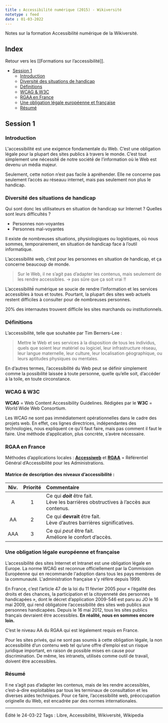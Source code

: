 ```yaml
---
title : Accessibilité numérique (2015) - Wikiversité  
notetype : feed
date : 01-03-2022
---
```


Notes sur la formation Accessibilité numérique de la Wikiversité.

## Index
Retour vers les [[Formations sur l’accessibilité]].
<!-- TOC titleSize:2 tabSpaces:2 depthFrom:1 depthTo:3 withLinks:1 updateOnSave:1 orderedList:0 skip:1 title:0 charForUnorderedList:* -->
* [Session 1](#session-1)
  * [Introduction](#introduction)
  * [Diversité des situations de handicap](#diversité-des-situations-de-handicap)
  * [Définitions](#définitions)
  * [WCAG & W3C](#wcag--w3c)
  * [RGAA en France](#rgaa-en-france)
  * [Une obligation légale européenne et française](#une-obligation-légale-européenne-et-française)
  * [Résumé](#résumé)  
<!-- /TOC -->

## Session 1

### Introduction

L'accessibilité est une exigence fondamentale du Web.
C’est une obligation légale pour la plupart des sites publics à travers le monde.
C’est tout simplement une nécessité́ de notre société́ de l’information où le Web est devenu un média majeur.

Seulement, cette notion n’est pas facile à apréhender. Elle ne concerne pas seulement l’accès au réseauu internet, mais pas seulement non plus le handicap.

### Diversité des situations de handicap

Qui sont donc les utilisateurs en situation de handicap sur Internet ? Quelles sont leurs difficultés ?

- Personnes non-voyantes
- Personnes mal-voyantes

Il existe de nombreuses situations, physiologiques ou logistiques, où nous sommes, temporairement, en situation de handicap face à l’outil informatique.

L’accessibilité web, c’est pour les personnes en situation de handicap, et ça concerne beaucoup de monde.

> Sur le Web, il ne s’agit pas d’adapter les contenus, mais seulement de les rendre accessibles. -> pas sûre que ça soit vrai !!

L’accessibilité́ numérique se soucie de rendre l’information et les services accessibles à tous et toutes. Pourtant, la plupart des sites web actuels restent difficiles à consulter pour de nombreuses personnes.

20% des internautes trouvent difficile les sites marchands ou institutionnels.

### Définitions

L’accessibilité, telle que souhaitée par Tim Berners-Lee :  
> Mettre le Web et ses services à la disposition de tous les individus, quels que soient leur matériel ou logiciel, leur infrastructure réseau, leur langue maternelle, leur culture, leur localisation géographique, ou leurs aptitudes physiques ou mentales.

En d’autres termes, l’accessibilité du Web peut se définir simplement comme la possibilité laissée à toute personne, quelle qu’elle soit, d’accéder à la toile, en toute circonstance.

### WCAG & W3C

**WCAG** = Web Content Accessibility Guidelines.
Rédigées par le **W3C** = World Wide Web Consortium.

Les WCAG ne sont pas immédiatement opérationnelles dans le cadre des projets web. En effet, ces lignes directrices, indépendantes des technologies, nous expliquent ce qu’il faut faire, mais pas comment il faut le faire. Une méthode d’application, plus concrète, s’avère nécessaire.

### RGAA en France
Méthodes d’applications locales : **[Accessiweb](https://accessiweb.org/)** et **[RGAA](https://www.numerique.gouv.fr/publications/rgaa-accessibilite/)** = Référentiel Général d’Accessibilité pour les Administrations.

#### Matrice de description des niveaux d’accessibilité :

| Niv.  | Priorité  | Commentaire  |
| :---: |:---:|:--- |
|  A    |  1  | Ce qui ***doit*** être fait.<br> Lève les barrières obstructives à l’accès aux contenus.|
|  AA   |  2  | Ce qui **devrait** être fait.<br> Lève d’autres barrières significatives.|
|  AAA  |  3  | Ce qui _peut_ être fait.<br> Améliore le confort d’accès.|

### Une obligation légale européenne et française

L’accessibilité des sites Internet et Intranet est une obligation légale en Europe. La norme WCAG est reconnue officiellement par la Commission Européenne qui en recommande l'adoption dans tous les pays membres de la communauté. L'administration française s'y réfère depuis 1999.

En France, c’est l’article 47 de la loi du 11 février 2005 pour « l’égalité des droits et des chances, la participation et la citoyenneté des personnes handicapées », dont le décret d’application 2009-546 est paru au JO le 16 mai 2009, qui rend obligatoire l’accessibilité des sites web publics aux personnes handicapées.
Depuis le 16 mai 2012, tous les sites publics français devraient être accessibles. **En réalité, nous en sommes encore loin.**

C’est le niveau AA du RGAA qui est légalement requis en France.

Pour les sites privés, qui ne sont pas soumis à cette obligation légale, la non accessibilité d’un contenu web tel qu’une offre d’emploi est un risque juridique important, en raison de possible mises en cause pour discrimination. De même, les intranets, utilisés comme outil de travail, doivent être accessibles.

### Résumé

Il ne s’agit pas d’adapter les contenus, mais de les rendre accessibles, c’est-à-dire exploitables par tous les terminaux de consultation et les diverses aides techniques. Pour ce faire, l’accessibilité web, préoccupation originelle du Web, est encadrée par des normes internationales.

----
Édité le 24-03-22
Tags : Libre, Accessibilité, Wikiversité, Wikipedia
